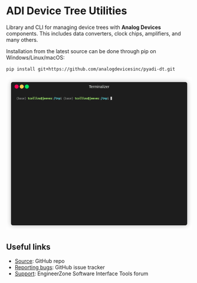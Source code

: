 # ADI Device Tree Utilities

Library and CLI for managing device trees with **Analog Devices** components. This includes data converters, clock chips, amplifiers, and many others.

Installation from the latest source can be done through pip on Windows/Linux/macOS:
```bash
pip install git+https://github.com/analogdevicesinc/pyadi-dt.git
```


![props command](media/props.gif)

## Useful links

- [Source](https://github.com/analogdevicesinc/pyadi-dt): GitHub repo
- [Reporting bugs](https://github.com/analogdevicesinc/pyadi-dt/issues): GitHub issue tracker
- [Support](https://ez.analog.com/sw-interface-tools/f/q-a): EngineerZone Software Interface Tools forum

